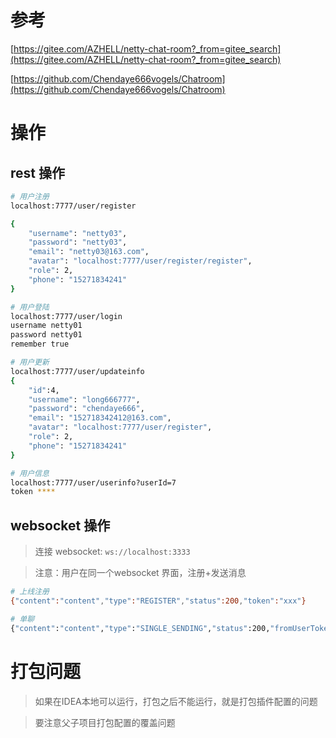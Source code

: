 # 参考

[https://gitee.com/AZHELL/netty-chat-room?_from=gitee_search](https://gitee.com/AZHELL/netty-chat-room?_from=gitee_search)

[https://github.com/Chendaye666vogels/Chatroom](https://github.com/Chendaye666vogels/Chatroom)


# 操作

## rest 操作

```bash
# 用户注册
localhost:7777/user/register

{
	"username": "netty03",
	"password": "netty03",
	"email": "netty03@163.com",
	"avatar": "localhost:7777/user/register/register",
	"role": 2,
	"phone": "15271834241"
}

# 用户登陆
localhost:7777/user/login
username netty01
password netty01
remember true

# 用户更新
localhost:7777/user/updateinfo
{
	"id":4,
    "username": "long666777",
	"password": "chendaye666",
	"email": "152718342412@163.com",
	"avatar": "localhost:7777/user/register",
	"role": 2,
	"phone": "15271834241"
}

# 用户信息
localhost:7777/user/userinfo?userId=7
token ****
```


## websocket 操作

> 连接 websocket: `ws://localhost:3333`

> 注意：用户在同一个websocket 界面，注册+发送消息
```bash
# 上线注册
{"content":"content","type":"REGISTER","status":200,"token":"xxx"}

# 单聊
{"content":"content","type":"SINGLE_SENDING","status":200,"fromUserToken":"xxx", "toUserToken":"xxx"}

```

# 打包问题

> 如果在IDEA本地可以运行，打包之后不能运行，就是打包插件配置的问题

> 要注意父子项目打包配置的覆盖问题 



